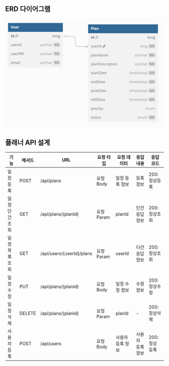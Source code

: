 

## ERD 다이어그램

<img src="./image.png" alt="ERD 다이어그램" width="600"/>

## 플래너 API 설계
| 기능           | 메서드  | URL                             | 요청 타입     | 요청 데이터       | 응답 내용         | 응답 코드     |
|----------------|---------|----------------------------------|----------------|--------------------|--------------------|---------------|
| 일정 등록        | POST    | /api/plans                      | 요청 Body      | 일정 등록 정보      | 등록 정보          | 200: 정상등록  |
| 일정 단건 조회   | GET     | /api/plans/{planId}             | 요청 Param     | planId             | 단건 응답 정보     | 200: 정상조회  |
| 일정 목록 조회   | GET     | /api/users/{userId}/plans       | 요청 Param     | userId             | 다건 응답 정보     | 200: 정상조회  |
| 일정 수정        | PUT     | /api/plans/{planId}             | 요청 Body      | 일정 수정 정보      | 수정 정보          | 200: 정상수정  |
| 일정 삭제        | DELETE  | /api/plans/{planId}             | 요청 Param     | planId             | -                | 200: 정상삭제  |
| 사용자 등록      | POST   |  /api/users                      | 요청 Body      | 사용자 등록 정보    | 사용자 등록 정보 | 200: 정상 등록|  

